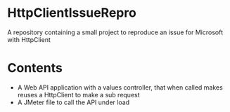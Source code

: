 # HttpClientIssueRepro

A repository containing a small project to reproduce an issue for Microsoft with HttpClient

# Contents

 - A Web API application with a values controller, that when called makes reuses a HttpClient to make a sub request
 - A JMeter file to call the API under load
